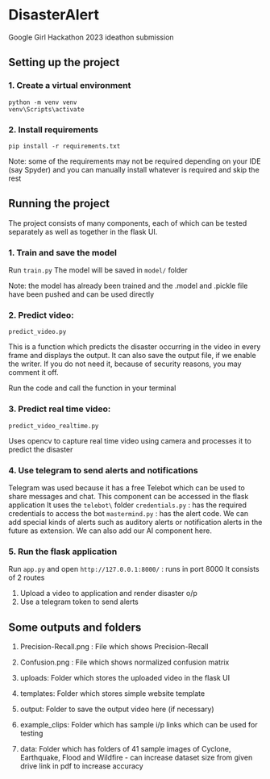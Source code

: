 # DisasterAlert
Google Girl Hackathon 2023 ideathon submission

## Setting up the project

### 1. Create a virtual environment
```
python -m venv venv
venv\Scripts\activate
```
### 2. Install requirements
```
pip install -r requirements.txt
```
Note: some of the requirements may not be required depending on your IDE (say Spyder) and you can manually install whatever is required and skip the rest

## Running the project

The project consists of many components, each of which can be tested separately as well as together in the flask UI.

### 1. Train and save the model 

Run `train.py` 
The model will be saved in `model/` folder

Note: the model has already been trained and the .model and .pickle file have been pushed and can be used directly

### 2. Predict video: 
`predict_video.py`

This is a function which predicts the disaster occurring in the video in every frame and displays the output. It can also save the output file, if we enable the writer. If you do not need it, because of security reasons, you may comment it off.

Run the code and call the function in your terminal

### 3. Predict real time video: 
`predict_video_realtime.py`

Uses opencv to capture real time video using camera and processes it to predict the disaster

### 4. Use telegram to send alerts and notifications

Telegram was used because it has a free Telebot which can be used to share messages and chat.
This component can be accessed in the flask application
It uses the `telebot\` folder
`credentials.py` : has the required credentials to access the bot
`mastermind.py` : has the alert code. We can add special kinds of alerts such as auditory alerts or notification alerts in the future as extension. We can also add our AI component here.

### 5. Run the flask application

Run `app.py` and open `http://127.0.0.1:8000/` : runs in port 8000
It consists of 2 routes
1) Upload a video to application and render disaster o/p
2) Use a telegram token to send alerts


## Some outputs and folders

1. Precision-Recall.png : File which shows Precision-Recall

2. Confusion.png : File which shows normalized confusion matrix

3. uploads: Folder which stores the uploaded video in the flask UI

4. templates: Folder which stores simple website template

5. output: Folder to save the output video here (if necessary)

6. example_clips: Folder which has sample i/p links which can be used for testing

7. data: Folder which has folders of 41 sample images of Cyclone, Earthquake, Flood and Wildfire - can increase dataset size from given drive link in pdf to increase accuracy
